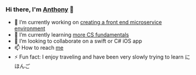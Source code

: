 ### Hi there, I'm [Anthony](https://keatinganthony.com) 👋


- 🔭 I’m currently working on [creating a front end microservice environment](https://bit.dev)
- 🌱 I’m currently learning [more CS fundamentals](https://cs50.harvard.edu)
- 👯 I’m looking to collaborate on a swift or C# iOS app
- 📫 How to reach [me](https://keatinganthony.com)
- ⚡ Fun fact: I enjoy traveling and have been very slowly trying to learn にほんご
